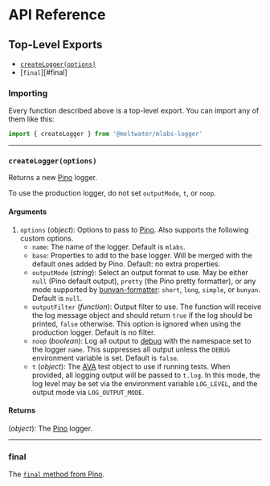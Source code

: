 # API Reference

## Top-Level Exports

- [`createLogger(options)`](#createloggeroptions)
- [`final`][#final]

### Importing

Every function described above is a top-level export.
You can import any of them like this:

```js
import { createLogger } from '@meltwater/mlabs-logger'
```

---
### `createLogger(options)`

Returns a new [Pino] logger.

To use the production logger, do not set `outputMode`, `t`, or `noop`.

#### Arguments

1. `options` (*object*): Options to pass to [Pino].
    Also supports the following custom options.
    - `name`: The name of the logger. Default is `mlabs`.
    - `base`: Properties to add to the base logger.
      Will be merged with the default ones added by Pino.
      Default: no extra properties.
    - `outputMode` (*string*): Select an output format to use.
      May be either `null` (Pino default output),
      `pretty` (the Pino pretty formatter),
      or any mode supported by [bunyan-formatter]:
      `short`, `long`, `simple`, or `bunyan`.
      Default is `null`.
    - `outputFilter` (*function*): Output filter to use.
      The function will receive the log message object
      and should return `true` if the log should be printed, `false` otherwise.
      This option is ignored when using the production logger.
      Default is no filter.
    - `noop` (*boolean*): Log all output to [debug]
      with the namespace set to the logger `name`.
      This suppresses all output unless the `DEBUG` environment variable is set.
      Default is `false`.
    - `t` (*object*): The [AVA] test object to use if running tests.
      When provided, all logging output will be passed to `t.log`.
      In this mode, the log level may be set
      via the environment variable `LOG_LEVEL`,
      and the output mode via `LOG_OUTPUT_MODE`.

#### Returns

(*object*): The [Pino] logger.

---
### final

The [`final` method from Pino][pino.final].

[AVA]: https://github.com/avajs/ava
[Pino]: https://github.com/pinojs/pino
[pino.final]: https://github.com/pinojs/pino/blob/master/docs/api.md#pinofinallogger-handler--function--finallogger
[bunyan-formatter]: https://www.npmjs.com/package/bunyan-formatter
[debug]: https://github.com/visionmedia/debug
